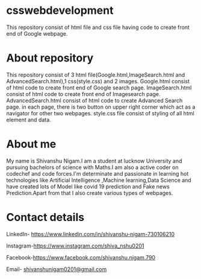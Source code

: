 # csswebdevelopment
This repository consist of html file and css file having code to create front end of Google webpage.

# About repository
This repository consist of 3 html file(Google.html,ImageSearch.html and AdvancedSearch.html),1 css(style.css) and 2 images.
Google.html consist of html code to create front end of Google search page.
ImageSearch.html consist of html code to create front end of Imagesearch page.
AdvancedSearch.html consist of html code to create Advanced Search page.
in each page, there is two button on upper right corner which act as a navigator for other two webpages.
style.css file consist  of styling of all html element and data.

# About me
My name is Shivanshu Nigam.I am a student at lucknow University and pursuing bachelors of science with Maths.I am also a active coder on codechef and code forces.I'm determinate and passionate in learning hot technologies like Artificial Intelligence ,Machine learning,Data Science and have created lots of Model like covid 19 prediction and Fake news Prediction.Apart from that I also create various types of webpages. 

# Contact details

LinkedIn- https://www.linkedin.com/in/shivanshu-nigam-730106210

Instagram-https://www.instagram.com/shiva_nshu0201

Facebook-https://www.facebook.com/shivanshu.nigam.790

Email- shivanshunigam0201@gmail.com
